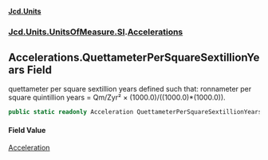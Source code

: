#### [Jcd.Units](index.md 'index')

### [Jcd.Units.UnitsOfMeasure.SI](Jcd.Units.UnitsOfMeasure.SI.md 'Jcd.Units.UnitsOfMeasure.SI').[Accelerations](Accelerations.md 'Jcd.Units.UnitsOfMeasure.SI.Accelerations')

## Accelerations.QuettameterPerSquareSextillionYears Field

quettameter per square sextillion years defined such that: ronnameter per square quintillion years = Qm/Zyr² ×
(1000.0)/((1000.0)*(1000.0)).

```csharp
public static readonly Acceleration QuettameterPerSquareSextillionYears;
```

#### Field Value

[Acceleration](Acceleration.md 'Jcd.Units.UnitTypes.Acceleration')